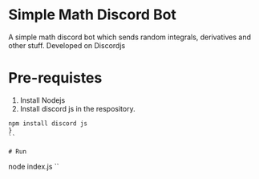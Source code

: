 # Simple Math Discord Bot
A simple math discord bot which sends random integrals, derivatives and other stuff. Developed on Discordjs
# Pre-requistes
1. Install Nodejs
2. Install discord js in the respository.
```
npm install discord js
}
``

# Run
```
node index.js
``
